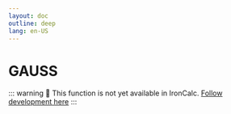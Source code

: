 ```yaml
---
layout: doc
outline: deep
lang: en-US
---
```


# GAUSS

::: warning
🚧 This function is not yet available in IronCalc.
[Follow development here](https://github.com/ironcalc/IronCalc/labels/Functions)
:::